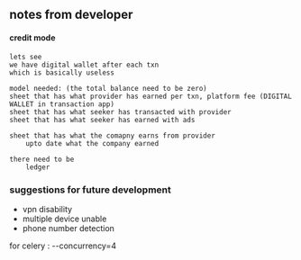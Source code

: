 ## notes from developer
#### credit mode

    
    lets see
    we have digital wallet after each txn
    which is basically useless

    model needed: (the total balance need to be zero)
    sheet that has what provider has earned per txn, platform fee (DIGITAL WALLET in transaction app)
    sheet that has what seeker has transacted with provider
    sheet that has what seeker has earned with ads

    sheet that has what the comapny earns from provider
        upto date what the company earned
        
    there need to be 
        ledger


### suggestions for future development
- vpn disability
- multiple device unable
- phone number detection 



for celery : --concurrency=4
###
###
###




